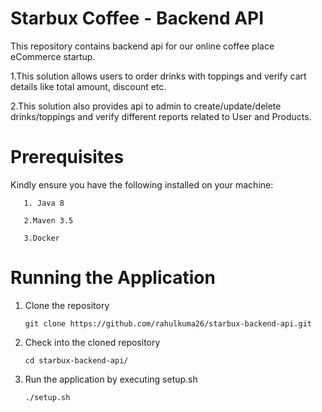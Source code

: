 # Starbux Coffee - Backend API
This repository contains backend api for our online coffee place eCommerce startup. 

 1.This solution allows users to order drinks with toppings and verify cart details like total amount, discount etc. 
 
 2.This solution also provides api to admin to create/update/delete drinks/toppings and verify different reports related to User and Products.
 
# Prerequisites
Kindly ensure you have the following installed on your machine:

       1. Java 8

       2.Maven 3.5
 
       3.Docker
 
# Running the Application

1. Clone the repository

       git clone https://github.com/rahulkuma26/starbux-backend-api.git
  
2. Check into the cloned repository

       cd starbux-backend-api/
   
3. Run the application by executing setup.sh

       ./setup.sh
 
 
 
